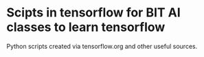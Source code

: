 # Scipts in tensorflow for BIT AI classes to learn tensorflow

Python scripts created via tensorflow.org and other useful sources.
